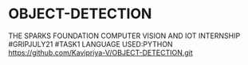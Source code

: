 # OBJECT-DETECTION
THE SPARKS FOUNDATION
COMPUTER VISION AND IOT INTERNSHIP
#GRIPJULY21 #TASK1
LANGUAGE USED:PYTHON
https://github.com/Kavipriya-V/OBJECT-DETECTION.git

